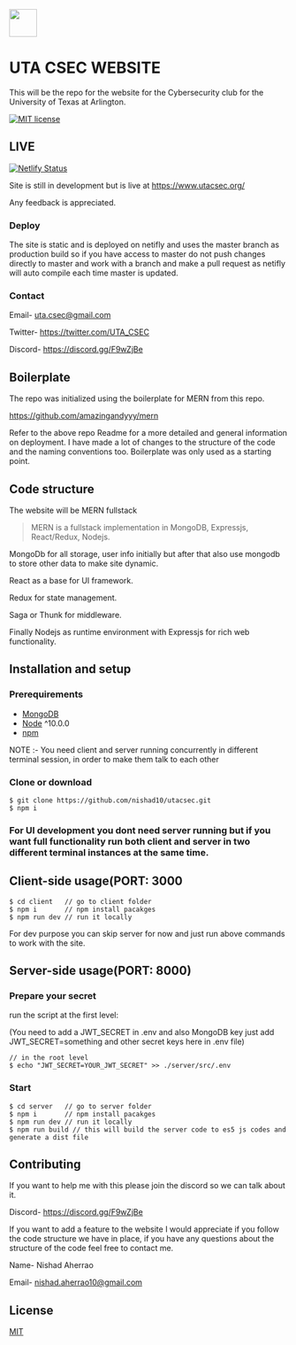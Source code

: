 <img src="https://pbs.twimg.com/profile_images/887044871445295105/9bQlT5Xi_400x400.jpg" height="50" width="50">
<h1 position="relative">UTA CSEC WEBSITE</h1>

This will be the repo for the website for the Cybersecurity club for the University of Texas at Arlington.

[![MIT license](https://img.shields.io/badge/License-MIT-blue.svg)](https://lbesson.mit-license.org/)
## LIVE

[![Netlify Status](https://api.netlify.com/api/v1/badges/564221ac-ca00-4c1f-8321-9151faa6b86e/deploy-status)](https://app.netlify.com/sites/mystifying-meninsky-280127/deploys)

Site is still in development but is live at https://www.utacsec.org/

Any feedback is appreciated.
### Deploy
The site is static and is deployed on netifly and uses the master branch as production build so if you have access to master do not push changes directly to master and work with a branch and make a pull request as netifly will auto compile each time master is updated.

### Contact
Email- uta.csec@gmail.com

Twitter- https://twitter.com/UTA_CSEC

Discord- https://discord.gg/F9wZjBe

## Boilerplate

The repo was initialized using the boilerplate for MERN from this repo. 

https://github.com/amazingandyyy/mern

Refer to the above repo Readme for a more detailed and general information on deployment.
I have made a lot of changes to the structure of the code and the naming conventions too. Boilerplate was only used as a starting point.

## Code structure

The website will be MERN fullstack

> MERN is a fullstack implementation in MongoDB, Expressjs, React/Redux, Nodejs.

MongoDb for all storage, user info initially but after that also use mongodb to store other data to make site dynamic.

React as a base for UI framework.

Redux for state management.

Saga or Thunk for middleware.

Finally Nodejs as runtime environment with Expressjs for rich web functionality.

## Installation and setup

### Prerequirements
- [MongoDB](https://gist.github.com/nrollr/9f523ae17ecdbb50311980503409aeb3)
- [Node](https://nodejs.org/en/download/) ^10.0.0
- [npm](https://nodejs.org/en/download/package-manager/)

NOTE :- You need client and server running concurrently in different terminal session, in order to make them talk to each other

### Clone or download
```terminal
$ git clone https://github.com/nishad10/utacsec.git
$ npm i
```
### For UI development you dont need server running but if you want full functionality run both client and server in two different terminal instances at the same time.

## Client-side usage(PORT: 3000
```terminal
$ cd client   // go to client folder
$ npm i       // npm install pacakges
$ npm run dev // run it locally
```
For dev purpose you can skip server for now and just run above commands to work with the site.

## Server-side usage(PORT: 8000)

### Prepare your secret

run the script at the first level:

(You need to add a JWT_SECRET in .env and also MongoDB key just add JWT_SECRET=something and other secret keys here in .env file)

```terminal
// in the root level
$ echo "JWT_SECRET=YOUR_JWT_SECRET" >> ./server/src/.env
```

### Start

```terminal
$ cd server   // go to server folder
$ npm i       // npm install pacakges
$ npm run dev // run it locally
$ npm run build // this will build the server code to es5 js codes and generate a dist file
```
## Contributing

If you want to help me with this please join the discord so we can talk about it.

Discord- https://discord.gg/F9wZjBe

If you want to add a feature to the website I would appreciate if you follow the code structure we have in place, if you have any questions about the structure of the code feel free to contact me. 

Name- Nishad Aherrao

Email- nishad.aherrao10@gmail.com

## License
[MIT](https://github.com/nishad10/utacsec/blob/master/LICENSE)
